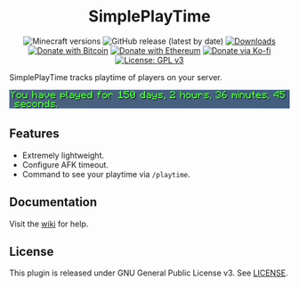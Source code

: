 <h1 align="center">SimplePlayTime</h1>

<p align="center">
	<img src="https://img.shields.io/badge/Minecraft-1.14--1.18-orange" alt="Minecraft versions">
	<img src="https://img.shields.io/github/v/release/hyperdefined/SimplePlayTime" alt="GitHub release (latest by date)">
	<a href="https://github.com/hyperdefined/SimplePlayTime/releases"><img src="https://img.shields.io/github/downloads/hyperdefined/SimplePlayTime/total?logo=github" alt="Downloads"></a>
	<a href="https://en.cryptobadges.io/donate/1F29aNKQzci3ga5LDcHHawYzFPXvELTFoL"><img src="https://en.cryptobadges.io/badge/micro/1F29aNKQzci3ga5LDcHHawYzFPXvELTFoL" alt="Donate with Bitcoin"></a>
	<a href="https://en.cryptobadges.io/donate/0xF3b4e87E4c11f586949ca8740eD33A1e473F924c"><img src="https://en.cryptobadges.io/badge/micro/0xF3b4e87E4c11f586949ca8740eD33A1e473F924c" alt="Donate with Ethereum"></a>
	<a href="https://ko-fi.com/hyperdefined"><img src="https://img.shields.io/badge/Donate-Ko--fi-red" alt="Donate via Ko-fi"></a>
	<a href="https://www.gnu.org/licenses/gpl-3.0"><img src="https://img.shields.io/badge/License-GPLv3-blue.svg" alt="License: GPL v3"></a>
</p>

SimplePlayTime tracks playtime of players on your server.

![Image](https://raw.githubusercontent.com/hyperdefined/SimplePlayTime/master/example.png)

## Features
* Extremely lightweight.
* Configure AFK timeout.
* Command to see your playtime via `/playtime`.

## Documentation
Visit the [wiki](https://github.com/hyperdefined/SimplePlayTime/wiki) for help.

## License
This plugin is released under GNU General Public License v3. See [LICENSE](https://github.com/hyperdefined/SimplePlayTime/blob/master/LICENSE).
